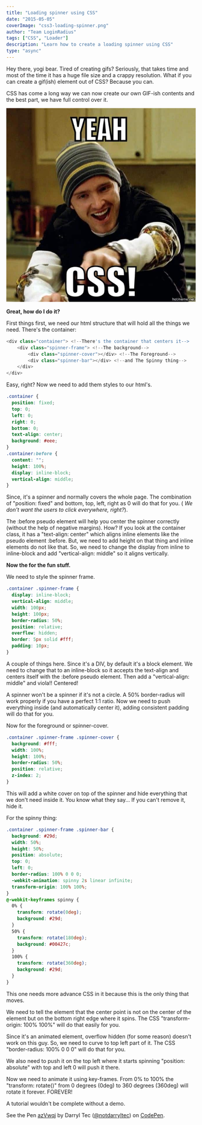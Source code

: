 ```yaml
---
title: "Loading spinner using CSS"
date: "2015-05-05"
coverImage: "css3-loading-spinner.png"
author: "Team LoginRadius"
tags: ["CSS", "Loader"]
description: "Learn how to create a loading spinner using CSS"
type: "async"
---
```


Hey there, yogi bear. Tired of creating gifs? Seriously, that takes time and most of the time it has a huge file size and a crappy resolution. What if you can create a gif(ish) element out of CSS? Because you can.

CSS has come a long way we can now create our own GIF-ish contents and the best part, we have full control over it.

![yeah-css](yeah-css.jpg)

**Great, how do I do it?**

First things first, we need our html structure that will hold all the things we need. There's the container:

```js
<div class="container"> <!--There's the container that centers it-->
    <div class="spinner-frame"> <!--The background-->
        <div class="spinner-cover"></div> <!--The Foreground-->
        <div class="spinner-bar"></div> <!--and The Spinny thing-->
    </div>
</div>
```

Easy, right? Now we need to add them styles to our html's.

```css
.container {
  position: fixed;
  top: 0;
  left: 0;
  right: 0;
  bottom: 0;
  text-align: center;
  background: #eee;
}
.container:before {
  content: "";
  height: 100%;
  display: inline-block;
  vertical-align: middle;
}
```

Since, it's a spinner and normally covers the whole page. The combination of "position: fixed" and bottom, top, left, right as 0 will do that for you. ( _We don't want the users to click everywhere, right?_).

The :before pseudo element will help you center the spinner correctly (without the help of negative margins). How? If you look at the container class, it has a "text-align: center" which aligns inline elements like the pseudo element :before. But, we need to add height on that thing and inline elements do not like that. So, we need to change the display from inline to inline-block and add "vertical-align: middle" so it aligns vertically.

**Now the for the fun stuff.**

We need to style the spinner frame.

```css
.container .spinner-frame {
  display: inline-block;
  vertical-align: middle;
  width: 100px;
  height: 100px;
  border-radius: 50%;
  position: relative;
  overflow: hidden;
  border: 5px solid #fff;
  padding: 10px;
}
```

A couple of things here. Since it's a DIV, by default it's a block element. We need to change that to an inline-block so it accepts the text-align and centers itself with the :before pseudo element. Then add a "vertical-align: middle" and viola!! Centered!

A spinner won't be a spinner if it's not a circle. A 50% border-radius will work properly if you have a perfect 1:1 ratio. Now we need to push everything inside (and automatically center it), adding consistent padding will do that for you.

Now for the foreground or spinner-cover.

```css
.container .spinner-frame .spinner-cover {
  background: #fff;
  width: 100%;
  height: 100%;
  border-radius: 50%;
  position: relative;
  z-index: 2;
}
```

This will add a white cover on top of the spinner and hide everything that we don't need inside it. You know what they say... If you can't remove it, hide it.

For the spinny thing:

```css
.container .spinner-frame .spinner-bar {
  background: #29d;
  width: 50%;
  height: 50%;
  position: absolute;
  top: 0;
  left: 0;
  border-radius: 100% 0 0 0;
  -webkit-animation: spinny 2s linear infinite;
  transform-origin: 100% 100%;
}
@-webkit-keyframes spinny {
  0% {
    transform: rotate(0deg);
    background: #29d;
  }
  50% {
    transform: rotate(180deg);
    background: #00427c;
  }
  100% {
    transform: rotate(360deg);
    background: #29d;
  }
}
```

This one needs more advance CSS in it because this is the only thing that moves.

We need to tell the element that the center point is not on the center of the element but on the bottom right edge where it spins. The CSS "transform-origin: 100% 100%" will do that easily for you.

Since it's an animated element, overflow hidden (for some reason) doesn't work on this guy. So, we need to curve to top left part of it. The CSS "border-radius: 100% 0 0 0" will do that for you.

We also need to push it on the top left where it starts spinning "position: absolute" with top and left 0 will push it there.

Now we need to animate it using key-frames. From 0% to 100% the "transform: rotate()" from 0 degrees (0deg) to 360 degrees (360deg) will rotate it forever. FOREVER!

A tutorial wouldn't be complete without a demo.

See the Pen [azVwqj](http://codepen.io/notdarryltec/pen/azVwqj/) by Darryl Tec ([@notdarryltec](http://codepen.io/notdarryltec)) on [CodePen](http://codepen.io).
